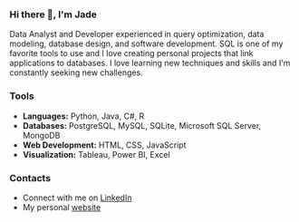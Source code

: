 ### Hi there 👋, I'm Jade
Data Analyst and Developer experienced in query optimization, data modeling, database design, and software development. SQL is one of my favorite tools to use and I love creating personal projects that link applications to databases. I love learning new techniques and skills and I'm constantly seeking new challenges.

### Tools
- **Languages:** Python, Java, C#, R
- **Databases:** PostgreSQL, MySQL, SQLite, Microsoft SQL Server, MongoDB
- **Web Development:** HTML, CSS, JavaScript
- **Visualization:** Tableau, Power BI, Excel

 ### Contacts
 - Connect with me on [LinkedIn](https://www.linkedin.com/in/jade-aidoghie/)
 - My personal [website](https://Jade010.github.io)
